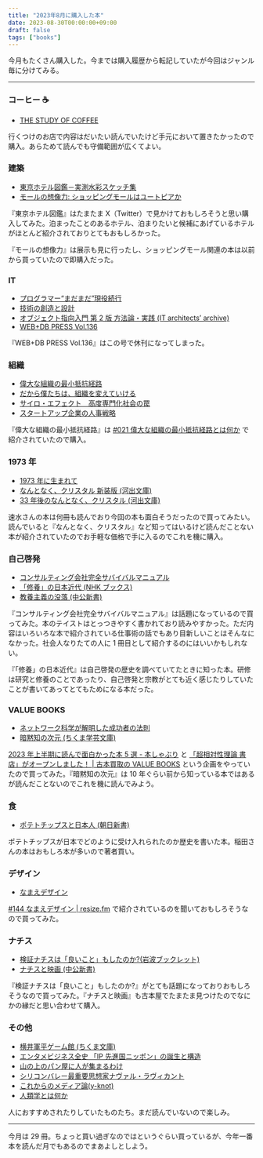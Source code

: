 ```yaml
---
title: "2023年8月に購入した本"
date: 2023-08-30T00:00:00+09:00
draft: false
tags: ["books"]
---
```


今月もたくさん購入した。今までは購入履歴から転記していたが今回はジャンル毎に分けてみる。

---

### コーヒー ☕

- [THE STUDY OF COFFEE](https://amzn.to/3qP2KXu)

行くつけのお店で内容はだいたい読んでいたけど手元において置きたかったので購入。あらためて読んでも守備範囲が広くてよい。

### 建築

- [東京ホテル図鑑－実測水彩スケッチ集](https://amzn.to/45Ggy5k)
- [モールの想像力: ショッピングモールはユートピアか](https://amzn.to/3L037FA)

『東京ホテル図鑑』はたまたま X（Twitter）で見かけておもしろそうと思い購入してみた。泊まったことのあるホテル、泊まりたいと候補にあげているホテルがほとんど紹介されておりとてもおもしろかった。

『モールの想像力』は展示も見に行ったし、ショッピングモール関連の本は以前から買っていたので即購入だった。

### IT

- [プログラマー“まだまだ”現役続行](https://amzn.to/3YRYmn3)
- [技術の創造と設計](https://amzn.to/3L0neDv)
- [オブジェクト指向入門 第 2 版 方法論・実践 (IT architects’ archive)](https://amzn.to/3YPNE0w)
- [WEB+DB PRESS Vol.136](https://amzn.to/47RrO0M)

『WEB+DB PRESS Vol.136』はこの号で休刊になってしまった。

### 組織

- [偉大な組織の最小抵抗経路](https://amzn.to/3Eft14m)
- [だから僕たちは、組織を変えていける](https://amzn.to/3KV4UeY)
- [サイロ・エフェクト　高度専門化社会の罠 ](https://amzn.to/47JLt2J)
- [スタートアップ企業の人事戦略](https://amzn.to/3QWSZkB)

『偉大な組織の最小抵抗経路』は [#021 偉大な組織の最小抵抗経路とは何か](https://art19.com/shows/engineermanager/episodes/f2ea3280-a60b-45da-9950-c55b6caf95ef) で紹介されていたので購入。

### 1973 年

- [1973 年に生まれて](https://amzn.to/3Ee3Tef)
- [なんとなく、クリスタル 新装版 (河出文庫)](https://amzn.to/482V7O7)
- [33 年後のなんとなく、クリスタル (河出文庫)](https://amzn.to/47RrBL2)

速水さんの本は何冊も読んでおり今回の本も面白そうだったので買ってみたい。読んでいると『なんとなく、クリスタル』など知ってはいるけど読んだことない本が紹介されていたのでお手軽な価格で手に入るのでこれを機に購入。

### 自己啓発

- [コンサルティング会社完全サバイバルマニュアル](https://amzn.to/3RehCtt)
- [「修養」の日本近代 (NHK ブックス)](https://amzn.to/45rJnCP)
- [教養主義の没落 (中公新書)](https://amzn.to/4811wJA)

『コンサルティング会社完全サバイバルマニュアル』は話題になっているので買ってみた。本のテイストはとっつきやすく書かれており読みやすかった。ただ内容はいろいろな本で紹介されている仕事術の話でもあり目新しいことはそんなになかった。社会人なりたての人に 1 冊目として紹介するのにはいいかもしれない。

『「修養」の日本近代』は自己啓発の歴史を調べていてたときに知った本。研修は研究と修養のことであったり、自己啓発と宗教がとても近く感じたりしていたことが書いてあってとてもためになる本だった。

### VALUE BOOKS

- [ネットワーク科学が解明した成功者の法則](https://amzn.to/3EeMGBm)
- [暗黙知の次元 (ちくま学芸文庫)](https://amzn.to/3EctZhR)

[2023 年上半期に読んで面白かった本 5 選 - 本しゃぶり](https://honeshabri.hatenablog.com/entry/books-2023-1) と [「超相対性理論 書店」がオープンしました！ | 古本買取の VALUE BOOKS](https://www.valuebooks.jp/endpaper/12083/) という企画をやっていたので買ってみた。『暗黙知の次元』は 10 年ぐらい前から知っている本ではあるが読んだことないのでこれを機に読んでみよう。

### 食

- [ポテトチップスと日本人 (朝日新書)](https://amzn.to/3qFBPxr)

ポテトチップスが日本でどのように受け入れられたのか歴史を書いた本。稲田さんの本はおもしろ本が多いので著者買い。

### デザイン

- [なまえデザイン](https://amzn.to/45CmM6m)

[#144 なまえデザイン | resize.fm](https://resize.fm/ep/144-name-design) で紹介されているのを聞いておもしろそうなので買ってみた。

### ナチス

- [検証ナチスは「良いこと」もしたのか?(岩波ブックレット)](https://amzn.to/3qEufmI)
- [ナチスと映画 (中公新書)](https://amzn.to/3PhhyaY)

『検証ナチスは「良いこと」もしたのか?』がとても話題になっておりおもしろそうなので買ってみた。『ナチスと映画』も古本屋でたまたま見つけたのでなにかの縁だと思い合わせて購入。

### その他

- [横井軍平ゲーム館 (ちくま文庫)](https://amzn.to/3QWSFlT)
- [エンタメビジネス全史 「IP 先進国ニッポン」の誕生と構造](https://amzn.to/3OOTrPn)
- [山の上のパン屋に人が集まるわけ](https://amzn.to/3YUH4pF)
- [シリコンバレー最重要思想家ナヴァル・ラヴィカント](https://amzn.to/482VqbJ)
- [これからのメディア論(y-knot)](https://amzn.to/47OvXSW)
- [人類学とは何か](https://amzn.to/3QRkjRm)

人におすすめされたりしていたものたち。まだ読んでいないので楽しみ。

---

今月は 29 冊。ちょっと買い過ぎなのではというぐらい買っているが、今年一番本を読んだ月でもあるのでまあよしとしよう。
